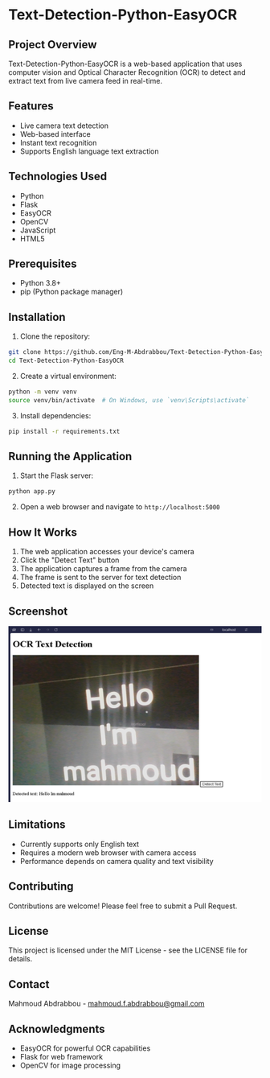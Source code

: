# Text-Detection-Python-EasyOCR

## Project Overview
Text-Detection-Python-EasyOCR is a web-based application that uses computer vision and Optical Character Recognition (OCR) to detect and extract text from live camera feed in real-time.

## Features
- Live camera text detection
- Web-based interface
- Instant text recognition
- Supports English language text extraction

## Technologies Used
- Python
- Flask
- EasyOCR
- OpenCV
- JavaScript
- HTML5

## Prerequisites
- Python 3.8+
- pip (Python package manager)

## Installation

1. Clone the repository:
```bash
git clone https://github.com/Eng-M-Abdrabbou/Text-Detection-Python-EasyOCR.git
cd Text-Detection-Python-EasyOCR

```

2. Create a virtual environment:
```bash
python -m venv venv
source venv/bin/activate  # On Windows, use `venv\Scripts\activate`
```

3. Install dependencies:
```bash
pip install -r requirements.txt
```

## Running the Application

1. Start the Flask server:
```bash
python app.py
```

2. Open a web browser and navigate to `http://localhost:5000`

## How It Works
1. The web application accesses your device's camera
2. Click the "Detect Text" button
3. The application captures a frame from the camera
4. The frame is sent to the server for text detection
5. Detected text is displayed on the screen

## Screenshot

<img src="\Images\1.png" width="600" height="350" />

## Limitations
- Currently supports only English text
- Requires a modern web browser with camera access
- Performance depends on camera quality and text visibility

## Contributing
Contributions are welcome! Please feel free to submit a Pull Request.

## License
This project is licensed under the MIT License - see the LICENSE file for details.

## Contact
Mahmoud Abdrabbou - mahmoud.f.abdrabbou@gmail.com

## Acknowledgments
- EasyOCR for powerful OCR capabilities
- Flask for web framework
- OpenCV for image processing